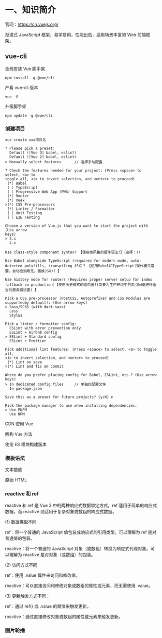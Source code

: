 # 一、知识简介

官网：<https://cn.vuejs.org/>

渐进式 JavaScript 框架，易学易用，性能出色，适用场景丰富的 Web 前端框架。

## vue-cli

全局安装 Vue 脚手架

```
npm install -g @vue/cli
```

产看 vue-cli 版本

```
vue -V
```

升级脚手架

```
npm update -g @vue/cli
```

### 创建项目

```
vue create xxx项目名

? Please pick a preset:
  Default ([Vue 3] babel, eslint)
  Default ([Vue 2] babel, eslint)
> Manually select features      // 选择手动配置

? Check the features needed for your project: (Press <space> to select, <a> to
toggle all, <i> to invert selection, and <enter> to proceed)
 (*) Babel
 ( ) TypeScript
 ( ) Progressive Web App (PWA) Support
 (*) Router
 (*) Vuex
>(*) CSS Pre-processors
 (*) Linter / Formatter
 ( ) Unit Testing
 ( ) E2E Testing

Choose a version of Vue.js that you want to start the project with (Use arrow
keys)
> 3.x
  2.x

Use class-style component syntax? 【使用类风格的组件语法?】（选择：Y）

Use Babel alongside TypeScript (required for modern mode, auto-detected polyfills, transpiling JSX)? 【使用Babel和TypeScript(现代模式需要，自动检测填充，置换JSX)? 】

Use history mode for router? (Requires proper server setup for index fallback in production)【使用历史模式的路由器?(需要为生产环境中的索引回退进行适当的服务器设置) 】

Pick a CSS pre-processor (PostCSS, Autoprefixer and CSS Modules are supportedby default): (Use arrow keys)
> Sass/SCSS (with dart-sass)
  Less
  Stylus

Pick a linter / formatter config:
  ESLint with error prevention only
  ESLint + Airbnb config
> ESLint + Standard config
  ESLint + Prettier

Pick additional lint features: (Press <space> to select, <a> to toggle all,
<i> to invert selection, and <enter> to proceed)
 (*) Lint on save
>(*) Lint and fix on commit

Where do you prefer placing config for Babel, ESLint, etc.? (Use arrow keys)
> In dedicated config files     // 单独的配置文件
  In package.json

Save this as a preset for future projects? (y/N) n

Pick the package manager to use when installing dependencies:
> Use PNPM
  Use NPM
```

CDN 使用 Vue

解构 Vue 方法

使用 ES 模块构建版本

### 模板语法

文本插值

原始 HTML

### reactive 和 ref

reactive 和 ref 是 Vue 3 中的两种响应式数据绑定方式，ref 适用于简单的响应式数据，而 reactive 则适用于复杂对象或数组的响应式数据。

(1) 数据类型不同

ref：将一个普通的 JavaScript 值包装成响应式的引用类型。可以理解为 ref 是对普通值的包装。

reactive：将一个普通的 JavaScript 对象（或数组）转换为响应式代理对象。可以理解为 reactive 是对对象（或数组）的包装。

(2) 访问方式不同

ref：使用 .value 属性来访问和修改值。

reactive：可以直接访问和修改对象或数组的属性或元素，而无需使用 .value。

(3) 更新触发方式不同：

ref：通过 ref() 或 .value 的赋值来触发更新。

reactive：通过直接修改对象或数组的属性或元素来触发更新。

### 图片轮播
